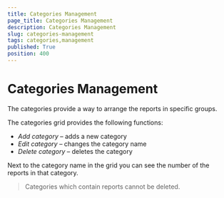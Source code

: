 ```yaml
---
title: Categories Management
page_title: Categories Management
description: Categories Management
slug: categories-management
tags: categories,management
published: True
position: 400
---
```


# Categories Management



The categories provide a way to arrange the reports in specific groups.

The categories grid provides the following functions:

  - _Add category_ – adds a new category
  - _Edit category_ – changes the category name
  - _Delete category_ – deletes the category

Next to the category name in the grid you can see the number of the reports in that category.
>Categories which contain reports cannot be deleted.